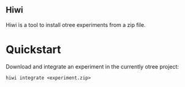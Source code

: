 Hiwi
----

Hiwi is a tool to install otree experiments from a zip file.

# Quickstart
Download and integrate an experiment in the currently otree project:
```
hiwi integrate <experiment.zip>
```

